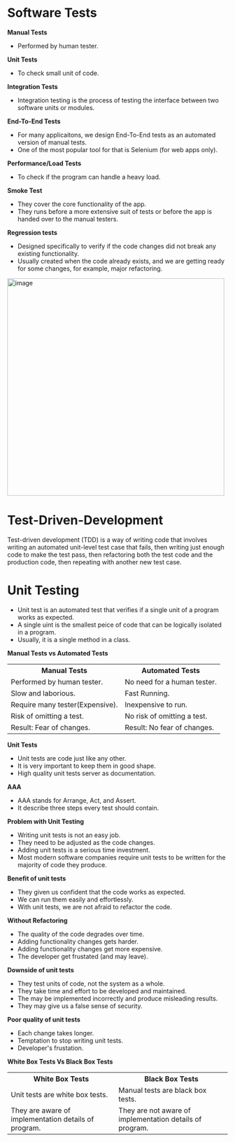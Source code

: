 # Software Tests

**Manual Tests**
- Performed by human tester.

**Unit Tests**
- To check small unit of code.

**Integration Tests**
- Integration testing is the process of testing the interface between two software units or modules. 

**End-To-End Tests**
- For many applicaitons, we design End-To-End tests as an automated version of manual tests.
- One of the most popular tool for that is Selenium (for web apps only).

**Performance/Load Tests**
- To check if the program can handle a heavy load.

**Smoke Test**
- They cover the core functionality of the app.
- They runs before a more extensive suit of tests or before the app is handed over to the manual testers.

**Regression tests**
- Designed specifically to verify if the code changes did not break any existing functionality.
- Usually created when the code already exists, and we are getting ready for some changes, for example, major refactoring.

<img width="496" alt="image" src="https://github.com/user-attachments/assets/773bdfdf-054c-40e2-8487-c09e43db61d7">

# Test-Driven-Development
Test-driven development (TDD) is a way of writing code that involves writing an automated unit-level test case that fails, then writing just enough code to make the test pass, then refactoring both the test code and the production code, then repeating with another new test case.

# Unit Testing
- Unit test is an automated test that verifies if a single unit of a program works as expected.
- A single uint is the smallest peice of code that can be logically isolated in a program.
- Usually, it is a single method in a class.

**Manual Tests vs Automated Tests**
<table>
	<tbody>
		<tr>
			<th>Manual Tests</th>
			<th>Automated Tests</th>
		</tr>
		<tr>
			<td> Performed by human tester.</td>
			<td>No need for a human tester.</td>
		</tr>
		<tr>
			<td>Slow and laborious.</td>
			<td>Fast Running.</td>
		</tr>
		<tr>
			<td>Require many tester(Expensive).</td>
			<td>Inexpensive to run.</td>
		</tr>
		<tr>
			<td>Risk of omitting a test.</td>
			<td>No risk of omitting a test.</td>
		</tr>
		<tr>
			<td>Result: Fear of changes.</td>
			<td>Result: No fear of changes.</td>
		</tr>
	</tbody>
</table>

**Unit Tests**
- Unit tests are code just like any other.
- It is very important to keep them in good shape.
- High quality unit tests server as documentation.

**AAA**
- AAA stands for Arrange, Act, and Assert.
- It describe three steps every test should contain.

**Problem with Unit Testing**
- Writing unit tests is not an easy job.
- They need to be adjusted as the code changes.
- Adding unit tests is a serious time investment.
- Most modern software companies require unit tests to be written for the majority of code they produce.

**Benefit of unit tests**
- They given us confident that the code works as expected.
- We can run them easily and effortlessly.
- With unit tests, we are not afraid to refactor the code.

**Without Refactoring**
- The quality of the code degrades over time.
- Adding functionality changes gets harder.
- Adding functionality changes get more expensive.
- The developer get frustated (and may leave).

**Downside of unit tests**
- They test units of code, not the system as a whole.
- They take time and effort to be developed and maintained.
- The may be implemented incorrectly and produce misleading results.
- They may give us a false sense of security.

**Poor quality of unit tests**
- Each change takes longer.
- Temptation to stop writing unit tests.
- Developer's frustation.

**White Box Tests Vs Black Box Tests**
<table>
	<tbody>
		<tr>
			<th>White Box Tests</th>
			<th>Black Box Tests</th>
		</tr>
		<tr>
			<td>Unit tests are white box tests.</td>
			<td>Manual tests are black box tests.</td>
		</tr>
		<tr>
			<td>They are aware of implementation details of program.</td>
			<td>They are not aware of implementation details of program.</td>
		</tr>
	</tbody>
</table>
